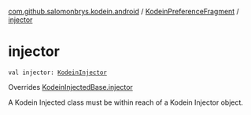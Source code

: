 [com.github.salomonbrys.kodein.android](../index.md) / [KodeinPreferenceFragment](index.md) / [injector](.)

# injector

`val injector: `[`KodeinInjector`](../../com.github.salomonbrys.kodein/-kodein-injector/index.md)

Overrides [KodeinInjectedBase.injector](../../com.github.salomonbrys.kodein/-kodein-injected-base/injector.md)

A Kodein Injected class must be within reach of a Kodein Injector object.

